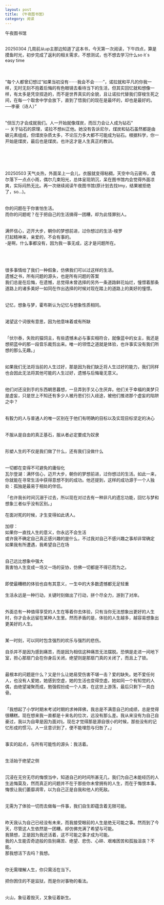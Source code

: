 ```yaml
---
layout: post
title: 《午夜图书馆》
category: 阅读
---
```


午夜图书馆

 <br>
20250304 几周前从up主那边知道了这本书，今天第一次阅读，下午四点，算是摸鱼时光，初步完成了返利的相关需求，不想测试，也不想去学习什么so it`s easy time
<br>
<br>
<br>
<br>
“每个人都曾幻想过“如果当初没有⋯⋯我会不会⋯⋯”，诺拉就和平凡的你我一样，无时无刻不抱着后悔的有色眼镜去看待当下的生活，但其实回忆就和想像一样，有太多是凭空捏造的，而不是世界真实的全貌，且让诺拉代替我们穿梭生死之间，在每一个取舍中学会放下，直到了悟我们的现在是最坏的，却也是最好的。──李豪（诗人）”
<br>
<br>
<br>
"但压力才会成就我们。人一开始就像煤炭，而压力会让人成为钻石"
<br>
-- 关于钻石的原理，诺拉不想纠正他。她没有告诉尼尔，煤炭和钻石虽然都是由碳元素组成，但煤炭杂质太多，不论压力多大都不可能成为钻石。根据科学，你一开始是煤炭，最后也是煤炭。也许这才是人生真正的教训。
<br>
<br>
<br>
<br>
<br>
<br>
20250503 
 天气炎热，外面呆上一会儿，衣服就变得粘稠，天空中乌云密布，偶尔落下一点点小雨，偶尔几束阳光，总体呈现阴沉，呆在图书馆内会觉得外面凉爽，实际闷热无比。再一次继续阅读午夜图书馆(原计划去找tmy，结果被拒绝了，so...)。
<br>
<br>
<br>
你的问题在于你害怕生活。
<br>
而你的问题呢？在于把自己的生活搞得一团糟，却为此怪罪别人。
<br>
<br>
<br>
满怀信心，迈开大步，朝你的梦想前进，过你想过的生活-梭罗
<br>
打起精神来，亲爱的，不会有事的。
<br>
-是啊，什么事都没有，因为我一事无成，这才是问题所在。
<br>
<br>
<br>
<br>
<br>
很多事情给了我们一种假象，仿佛我们可以过这样的生活。
<br>
遗憾之书，所有问题的源头，也是所有问题的答案
<br>
我们总是在后悔，在遗憾，总觉得未曾选择的另外一条道路鲜花灿烂，憧憬着那条道路上的诸多美好一如同在作出选择的时候对现在踏上的道路上的美好的憧憬。
<br>
<br>
<br>
记忆，想象与梦，霍布斯认为记忆与想象性质相同。
<br>
<br>
<br>
渴望这个词很有意思，因为他意味着或有所缺
<br>
<br>
<br>
「伏尔泰，失败的猫饲主，有些遗憾未必与事实相符合，就像蓝中的女主，我还是想把蓝中的那一段音乐裁剪出来。唯一的领悟之道就是体验，也许事实没有我们所想的那么无趣。」
<br>
<br>
<br>
如果我们无法将当前的人生过好，那是因为我们缺乏将人生过好的能力，我们同样也会因此无法将其他可能的人生过好，遗憾与后悔毫无意义。
<br>
<br>
<br>
他们对还没到手的东西朝思暮想，一旦弄到手又心生厌弃。他们关于幸福的美梦只是虚妄，只是世上不知还有多少人被丹恩们引入歧途，被他们推进那个虚妄的陷阱之中？
<br>
<br>
<br>
有毅力的人与普通人的唯一区别在于他们有明确的目标以及实现目标坚定的决心
<br>
<br>
<br>
不服从是自由的真正基石，服从者必定要成为奴隶
<br>
<br>
<br>
形塑人生的不仅是我们做了什么，还有我们没做什么
<br>
<br>
<br>
一切都在变得不可避免的庸俗化
<br>
瓦尔登湖：满怀信心，迈开大步，朝你的梦想前进，过你想过的生活。如此一来，你就能在寻常生活中获得意想不到的成功。他还提到，这样的成功源于一个人独处：孤独是最易于相处的伴侣。
<br>
<br>
「也许我长时间沉溺于过去，所以现在对过去有一种非凡的遗忘功能，回忆与梦和想象三者似乎没有区别。」
<br>
<br>
在面对死的时候，才生变得如此诱人。
<br>
<br>
加缪：
<br>
如果你一直找人生的意义，你永远不会生活
<br>
或许我不确定自己真正感兴趣的是什么，不过我对自己不感兴趣之事却非常确定
<br>
如果我有所遭遇，我希望自己在场
<br>
<br>
<br>
自己远比想象中强大
<br>
我害怕人生变成一场又一场的妥协，仿佛一切都是不得已而为之。
<br>
<br>
<br>
即使最糟糕的体验也自有其意义，一生中的大多数遗憾都无足轻重
<br>
<br>
生活永远是一种行动，关键时刻做出了行动，拼个尽全力，游到了对岸。
<br>
<br>
<br>
外面总有一种值得享受的人生在等着你去体验，只有当你无法想象出更好的人生时，你才会永远留在某种人生里。然而矛盾的是，体验的人生越多，越容易想象出更美好的人生。
<br>
<br>
<br>
某一时刻，可以同时包含强烈的欢乐与强烈的悲伤。
<br>
<br>
自杀并不是因为感到痛苦，而是因为相信这种痛苦无法摆脱。恐惧是走进一间地下室，担心那扇门会在你身后关闭，绝望则是那扇门真的关闭了，而且上了锁。
<br>
<br>
<br>
最根本的问题是什么？又是什么让她易受伤害不堪一击？爱的缺失。她不爱任何人，也没有人爱她，她感到空虚，她的生活也变得空虚。她如同一个有知觉的人偶，由绝望凝聚而成，勉强假扮成一个人类，在这世上游荡，最后只剩下一具白骨。
<br>
<br>
<br>
「我想起了小学时期末考试时期的求神拜佛，我总是不满意自己的成绩，总是觉得很糟糕。现在想来我一直都是十来名的位次，远没有那么差。我从来没有为自己自豪过，我以为自卑是因为面对lj，现在才觉得那是源自很小的时候，那些没有的记忆形成的惯习。人一旦意识到了，便不能埋怨与归咎了。」
<br>
<br>
<br>
事实的起点，与所有可能性的源头：我活着。
<br>
<br>
<br>
生活始于绝望之侧
<br>
<br>
<br>
沉浸在无穷无尽的悔恨当中，知道自己的时间所甚无几，我们为自己未能经历的人生追悔莫及，然而真正的问题并不在于那些你未曾拥有的人生，而在于悔恨本事。悔恨让我们萎靡凋零，以为自己正是自我和他人的死敌。
<br>
<br>
<br>
无需为了体验一切而去做每一件事，我们自生即蕴含着无限可能。
<br>
<br>
<br>
昨天我认为自己已经没有未来，而我接受眼前的人生是绝无可能之事。然而到了今天，尽管这人生依然是一团糟，却仿佛充满了希望与可能。
<br>
我猜想，正是因为我还活着，这不可能之事才成为可能。
<br>
我的人生能否奇迹般的告别痛苦、绝望、悲伤、心碎、艰难困苦和孤独沮丧？不能。
<br>
那我想活下去吗？我想。
<br>
<br>
<br>
你无需理解人生，你只需活在当下。
<br>
<br>
把你困住的不是监狱，而是你对事物的看法。
<br>
<br>
<br>
火山，象征着毁灭，又象征着新生。
<br>